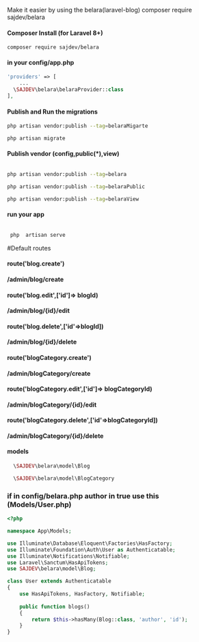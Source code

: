 Make it easier by using the belara(laravel-blog)
composer require sajdev/belara

#### Composer Install (for Laravel 8+)

	composer require sajdev/belara


#### in your config/app.php 
```php
'providers' => [
	...
  \SAJDEV\belara\belaraProvider::class
],
```
#### Publish and Run the migrations

```bash
php artisan vendor:publish --tag=belaraMigarte 

php artisan migrate
```

#### Publish vendor (config,public(*),view)
```bash

php artisan vendor:publish --tag=belara

php artisan vendor:publish --tag=belaraPublic

php artisan vendor:publish --tag=belaraView

```

#### run your app 
```bash

 php  artisan serve

```

#Default routes
#### route('blog.create')
#### /admin/blog/create   

#### route('blog.edit',['id']=> blogId)
#### /admin/blog/{id}/edit

#### route('blog.delete',['id'=>blogId])
#### /admin/blog/{id}/delete

#### route('blogCategory.create')
#### /admin/blogCategory/create   

#### route('blogCategory.edit',['id']=> blogCategoryId)
#### /admin/blogCategory/{id}/edit

#### route('blogCategory.delete',['id'=>blogCategoryId])
#### /admin/blogCategory/{id}/delete







#### models 

```php
  \SAJDEV\belara\model\Blog

  \SAJDEV\belara\model\BlogCategory
```



### if in config/belara.php author in true use this (Models/User.php)
```php
<?php

namespace App\Models;

use Illuminate\Database\Eloquent\Factories\HasFactory;
use Illuminate\Foundation\Auth\User as Authenticatable;
use Illuminate\Notifications\Notifiable;
use Laravel\Sanctum\HasApiTokens;
use SAJDEV\belara\model\Blog;

class User extends Authenticatable
{
    use HasApiTokens, HasFactory, Notifiable;
    
    public function blogs()
    {
        return $this->hasMany(Blog::class, 'author', 'id');
    }
}
```




